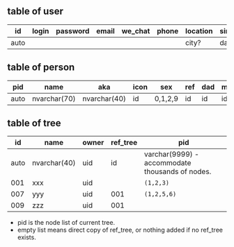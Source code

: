 ## table of user

id   | login | password | email | we_chat | phone | location  | since | pid 
---  | ----- | -------- | ----- | ------- | ----- | --------  | ----- | ---- 
auto |       |          |       |         |       | city?     | date  | ref  


## table of person

pid  | name         |  aka         | icon |   sex  | ref  | dad  | mom  | rank | birth | death 
---- |--------------|--------------| ---- |--------| ---- | ---- | ---- | ---- | ----  | ----  
auto | nvarchar(70) | nvarchar(40) | id   | 0,1,2,9| id   | id   | id   | \#   | date  | date  


## table of tree

 id   | name           | owner | ref_tree | pid
------|----------------|-------|----------| -----
 auto | nvarchar(40)   | uid   |   id     | varchar(9999) - accommodate thousands of nodes.
 001  | xxx            | uid   |          | `(1,2,3)`
 007  | yyy            | uid   |   001    | `(1,2,5,6)`
 009  | zzz            | uid   |   001    | 

* pid is the node list of current tree.
* empty list means direct copy of ref_tree, or nothing added if no ref_tree exists.
